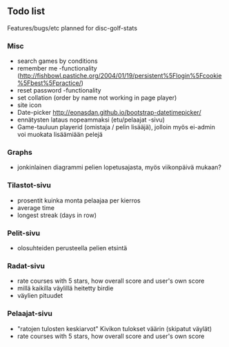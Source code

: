 ## Todo list

Features/bugs/etc planned for disc-golf-stats

### Misc

* search games by conditions
* remember me -functionality (http://fishbowl.pastiche.org/2004/01/19/persistent%5Flogin%5Fcookie%5Fbest%5Fpractice/)
* reset password -functionality
* set collation (order by name not working in page player)
* site icon
* Date-picker http://eonasdan.github.io/bootstrap-datetimepicker/
* ennätysten lataus nopeammaksi (etu/pelaajat -sivu)
* Game-tauluun playerid (omistaja / pelin lisääjä), jolloin myös ei-admin voi muokata lisäämiään pelejä

### Graphs

* jonkinlainen diagrammi pelien lopetusajasta, myös viikonpäivä mukaan?

### Tilastot-sivu

* prosentit kuinka monta pelaajaa per kierros
* average time
* longest streak (days in row)

### Pelit-sivu

* olosuhteiden perusteella pelien etsintä

### Radat-sivu

* rate courses with 5 stars, how overall score and user's own score
* millä kaikilla väylillä heitetty birdie
* väylien pituudet

### Pelaajat-sivu

* "ratojen tulosten keskiarvot" Kivikon tulokset väärin (skipatut väylät)
* rate courses with 5 stars, how overall score and user's own score
